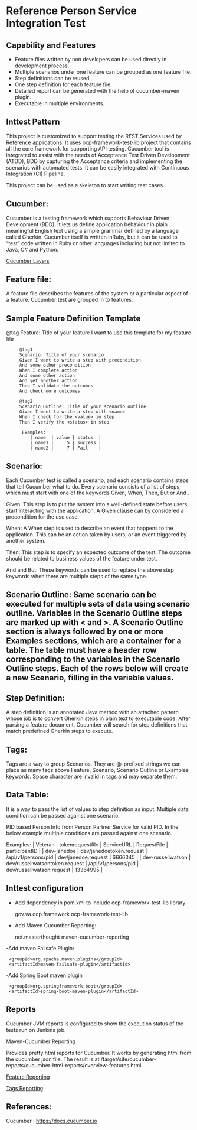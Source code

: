 # Reference Person Service Integration Test

## Capability and Features

- Feature files written by non developers can be used directly in development process.
- Multiple scenarios under one feature can be grouped as one feature file.
- Step definitions can be reused.
- One step definition for each feature file.
- Detailed report can be generated with the help of cucumber-maven plugin.
- Executable in multiple environments.

## Inttest Pattern 

This project is customized to support testing the REST Services used by Reference applications. It uses ocp-framework-test-lib project that contains all the core framework for supporting API testing. Cucumber tool is integrated to assist with the needs of Acceptance Test Driven Development (ATDD), BDD by capturing the Acceptance criteria and implementing the scenarios with automated tests. It can be easily integrated with Continuous Integration (CI) Pipeline.

This project can be used as a skeleton to start writing test cases.


## Cucumber:

Cucumber is a testing framework which supports Behaviour Driven Development (BDD). It lets us define application behaviour in plain meaningful English text using a simple grammar defined by a language called Gherkin. Cucumber itself is written inRuby, but it can be used to “test” code written in Ruby or other languages including but not limited to Java, C# and Python.

[Cucumber Layers](/docs/images/Cucumber-Layers.png)

## Feature file: 

A feature file describes the features of the system or a particular aspect of a feature. Cucumber test are grouped in to features.

## Sample Feature Definition Template 

@tag
         Feature: Title of your feature
         I want to use this template for my feature file

         @tag1
         Scenario: Title of your scenario
         Given I want to write a step with precondition
         And some other precondition
         When I complete action
         And some other action
         And yet another action
         Then I validate the outcomes
         And check more outcomes

         @tag2
         Scenario Outline: Title of your scenario outline
         Given I want to write a step with <name>
         When I check for the <value> in step
         Then I verify the <status> in step

          Examples: 
             | name  | value | status  |
             | name1 |     5 | success |
             | name2 |     7 | Fail    |

## Scenario:

Each Cucumber test is called a scenario, and each scenario contains steps that tell Cucumber what to do. Every scenario consists of a list of steps, which must start with one of the keywords Given, When, Then, But or And .

Given: This step is to put the system into a well-defined state before users start interacting with the application. A Given clause can by considered a precondition for the use case.

When: A When step is used to describe an event that happens to the application. This can be an action taken by users, or an event triggered by another system.

Then: This step is to specify an expected outcome of the test. The outcome should be related to business values of the feature under test.

And and But: These keywords can be used to replace the above step keywords when there are multiple steps of the same type.

## Scenario Outline: Same scenario can be executed for multiple sets of data using scenario outline. Variables in the Scenario Outline steps are marked up with < and >. A Scenario Outline section is always followed by one or more Examples sections, which are a container for a table. The table must have a header row corresponding to the variables in the Scenario Outline steps. Each of the rows below will create a new Scenario, filling in the variable values.

## Step Definition:

A step definition is an annotated Java method with an attached pattern whose job is to convert Gherkin steps in plain text to executable code. After parsing a feature document, Cucumber will search for step definitions that match predefined Gherkin steps to execute.

## Tags:

Tags are a way to group Scenarios. They are @-prefixed strings we can place as many tags above Feature, Scenario, Scenario Outline or Examples keywords. Space character are invalid in tags and may separate them.

## Data Table:

It is a way to pass the list of values to step definition as input. Multiple data condition can be passed against one scenario.

PID based Person Info from Person Partner Service for valid PID. In the below example multiple conditions are passed against one scenario.

Examples: 
      | Veteran           | tokenrequestfile               | ServiceURL          | RequestFile               | participantID |
      | dev-janedoe       | dev/janedoetoken.request       | /api/v1/persons/pid | dev/janedoe.request       |       6666345 |
      | dev-russellwatson | dev/russellwatsontoken.request | /api/v1/persons/pid | dev/russellwatson.request |      13364995 |


## 	Inttest configuration

- Add dependency in pom.xml to include ocp-framework-test-lib library

     <dependency>
		<groupId>gov.va.ocp.framework</groupId>
		<artifactId>ocp-framework-test-lib</artifactId>
		<version><!-- add the appropriate version --></version>
		</dependency>

- Add Maven Cucumber Reporting:

     <groupId>net.masterthought</groupId>
	 <artifactId>maven-cucumber-reporting</artifactId>

-Add maven Failsafe Plugin:
      
     <groupId>org.apache.maven.plugins</groupId>
	 <artifactId>maven-failsafe-plugin</artifactId>

-Add Spring Boot maven plugin

     <groupId>org.springframework.boot</groupId>
     <artifactId>spring-boot-maven-plugin</artifactId>

## Reports

Cucumber JVM reports is configured to show the execution status of the tests run on Jenkins job.

Maven-Cucumber Reporting

Provides pretty html reports for Cucumber. It works by generating html from the cucumber json file. The result is at /target/site/cucumber-reports/cucumber-html-reports/overview-features.html

[Feature Reporting](/docs/images/feature-report.png)

[Tags Reporting](/docs/images/tag-reporting.jpg)


## References:

Cucumber : https://docs.cucumber.io
	